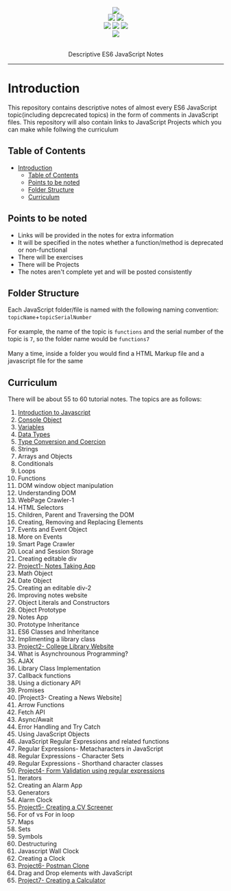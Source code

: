 <div align="center">
    <img src="https://quiksite.com/wp-content/uploads/2016/09/Javascript.png">
    <br>
    <img src="https://img.shields.io/badge/-javascript-%23d5ab09">
    <img src="https://img.shields.io/github/license/hamiecod/Javascript-Notes">
    <br>
    <img src="https://img.shields.io/github/issues/hamiecod/Javascript-Notes">
    <img src="https://img.shields.io/github/forks/hamiecod/Javascript-Notes">
    <img src="https://img.shields.io/github/stars/hamiecod/Javascript-Notes">
    <br>
    <a href="https://twitter.com/intent/tweet?text=Check%20Out%20these%20descriptive%20ES6%20JavaScript%20notes%20by%20@hargunbeer.%20They%20are%20really%20helpful%20for%20beginners.%20&url=https%3A%2F%2Fgithub.com%2Fhamiecod%2FJavaScript-Notes">
        <img src="https://img.shields.io/twitter/url?url=https%3A%2F%2Fgithub.com%2Fhamiecod%2FJavascript-Notes%2F">
    </a>
    <br>
    <br>
    <p>
        Descriptive ES6 JavaScript Notes
</div>
<hr>

# Introduction
This repository contains descriptive notes of almost every ES6 JavaScript topic(including depcrecated topics) in the form of comments in JavaScript files. This repository will also contain links to JavaScript Projects which you can make while follwing the curriculum

## Table of Contents
- [Introduction](#introduction)
  - [Table of Contents](#table-of-contents)
  - [Points to be noted](#points-to-be-noted)
  - [Folder Structure](#folder-structure)
  - [Curriculum](#curriculum)

## Points to be noted
- Links will be provided in the notes for extra information
- It will be specified in the notes whether a function/method is deprecated or non-functional
- There will be exercises
- There will be Projects
- The notes aren't complete yet and will be posted consistently

## Folder Structure
Each JavaScript folder/file is named with the following naming convention:
`topicName`+`topicSerialNumber`<br><br>
For example, the name of the topic is `functions` and the serial number of the topic is `7`, so the folder name would be `functions7`<br><br>
Many a time, inside a folder you would find a HTML Markup file and a javascript file for the same

## Curriculum
There will be about 55 to 60 tutorial notes. The topics are as follows:
1. [Introduction to Javascript](https://github.com/hamiecod/JavaScript-Notes/tree/main/intro1/intro1.js)
2. [Console Object](https://github.com/hamiecod/JavaScript-Notes/tree/main/console2/console2.js)
3. [Variables](https://github.com/hamiecod/JavaScript-Notes/tree/main/variables3/variables3.js)
4. [Data Types](https://github.com/hamiecod/JavaScript-Notes/tree/main/dataTypes4/dataTypes4.js)
5. [Type Conversion and Coercion](https://github.com/hamiecod/JavaScript-Notes/tree/main/typeConversionCoercion5/typeConversionCoercion5.js)
6. Strings
7. Arrays and Objects
8. Conditionals
9. Loops
10. Functions
11. DOM window object manipulation
12. Understanding DOM
13. WebPage Crawler-1
14. HTML Selectors
15. Children, Parent and Traversing the DOM
16. Creating, Removing and Replacing Elements
17. Events and Event Object
18. More on Events
19. Smart Page Crawler
20. Local and Session Storage
21. Creating editable div
22. [Project1- Notes Taking App](#)
23. Math Object
24. Date Object
25. Creating an editable div-2
26. Improving notes website
27. Object Literals and Constructors
28. Object Prototype
29. Notes App
30. Prototype Inheritance
31. ES6 Classes and Inheritance
32. Implimenting a library class
33. [Project2- College Library Website](#)
34. What is Asynchrounous Programming?
35. AJAX
36. Library Class Implementation
37. Callback functions
38. Using a dictionary API
39. Promises
40. [Project3- Creating a News Website]
41. Arrow Functions
42. Fetch API
43. Async/Await
44. Error Handling and Try Catch
45. Using JavaScript Objects
46. JavaScript Regular Expressions and related functions
47. Regular Expressions- Metacharacters in JavaScript
48. Regular Expressions - Character Sets
49. Regular Expressions - Shorthand character classes
50. [Project4- Form Validation using regular expressions](#)
51. Iterators
52. Creating an Alarm App
53. Generators
54. Alarm Clock
55. [Project5- Creating a CV Screener](#)
56. For of vs For in loop
57. Maps
58. Sets
59. Symbols
60. Destructuring
61. Javascript Wall Clock
62. Creating a Clock
63. [Project6- Postman Clone](#)
64. Drag and Drop elements with JavaScript
65. [Project7- Creating a Calculator](#)